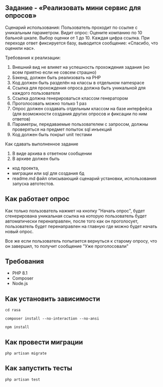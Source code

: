 ## Задание - «Реализовать мини сервис для опросов»

Сценарий использования:
Пользователь проходит по ссылке с уникальным параметром.
Видит опрос:
Оцените компанию по 10 бальной шкале.
Выбор оценки от 1 до 10.
Каждая цифра ссылка.
При переходе ответ фиксируется базу, выводится сообщение: «Спасибо, что оценили нас».

Требования к реализации:
1. Внешний вид не влияет на успешность прохождения задания (но всем приятно если не совсем страшно)
2. Бэкенд, должен быть реализовать на PHP
3. Код должен быть разделён на классы в отдельном namespace
4. Ссылка для прохождения опроса должна быть уникальной для каждого пользователя
5. Ссылка должна генерироваться классом генератором
6. Проголосовать можно только 1 раз
7. Опрос должен создавать отдельным классом на базе интерфейса (для возможности создания других опросов и фиксации по ним ответов)
8. Параметры, передаваемые пользователем с запросом, должны проверяться на предмет попыток sql инъекций
9. Код должен быть покрыт unit тестами

Как сдавать выполненное задание
1. В виде архива в ответном сообщении
2. В архиве должен быть
- код проекта,
- миграции или sql для создания бд
- readme.md файл описывающий сценарий установки, использования запуска автотестов.

## Как работает опрос
Как только пользователь нажмет на кнопку "Начать опрос", будет сгенерирована уникальная ссылка на которую пользователь будет автоматически перенаправлен, после того как он проголосует, пользователь будет перенаправлен на главную где можно будет начать новый опрос.

Все же если пользователь попытается вернуться к старому опросу, что он завершил, то получит сообщение "Уже проголосовали"

## Требования
- PHP 8.1
- Composer
- Node.js

## Как установить зависимости

`cd rasa`

`composer install --no-interaction --no-ansi`

`npm install`

## Как провести миграции
`php artisan migrate`

## Как запустить тесты
`php artisan test`
